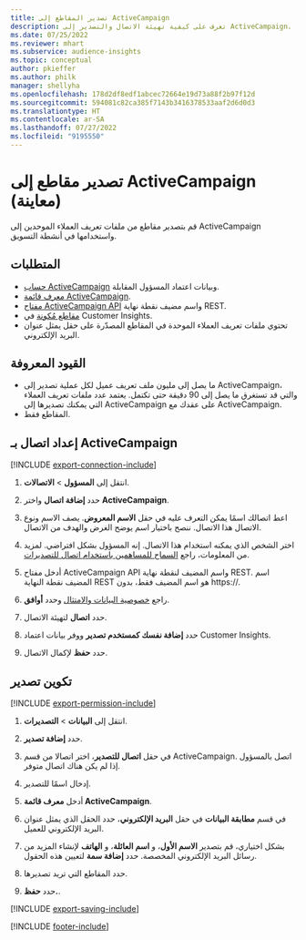 ```yaml
---
title: تصدير المقاطع إلى ActiveCampaign
description: تعرف على كيفية تهيئة الاتصال والتصدير إلى ActiveCampaign.
ms.date: 07/25/2022
ms.reviewer: mhart
ms.subservice: audience-insights
ms.topic: conceptual
author: pkieffer
ms.author: philk
manager: shellyha
ms.openlocfilehash: 178d2df8edf1abcec72664e19d73a88f2b97f12d
ms.sourcegitcommit: 594081c82ca385f7143b3416378533aaf2d6d0d3
ms.translationtype: HT
ms.contentlocale: ar-SA
ms.lasthandoff: 07/27/2022
ms.locfileid: "9195550"
---
```

# <a name="export-segments-to-activecampaign-preview"></a>تصدير مقاطع إلى ActiveCampaign (معاينة)

قم بتصدير مقاطع من ملفات تعريف العملاء الموحدين إلى ActiveCampaign واستخدامها في أنشطة التسويق.

## <a name="prerequisites"></a>المتطلبات

- [حساب ActiveCampaign](https://www.activecampaign.com/) وبيانات اعتماد المسؤول المقابلة.
- [معرف قائمة ActiveCampaign](https://help.activecampaign.com/hc/articles/360000030559-How-to-create-a-list-in-ActiveCampaign).
- [مفتاح ActiveCampaign API](https://help.activecampaign.com/hc/articles/207317590-Getting-started-with-the-API#how-to-obtain-your-activecampaign-api-url-and-key) واسم مضيف نقطة نهاية REST.
- [مقاطع مُكونة](segments.md) في Customer Insights.
- تحتوي ملفات تعريف العملاء الموحدة في المقاطع المصدّرة على حقل يمثل عنوان البريد الإلكتروني.

## <a name="known-limitations"></a>القيود المعروفة

- ما يصل إلى مليون ملف تعريف عميل لكل عملية تصدير إلى ActiveCampaign، والتي قد تستغرق ما يصل إلى 90 دقيقة حتى تكتمل. يعتمد عدد ملفات تعريف العملاء التي يمكنك تصديرها إلى ActiveCampaign على عقدك مع ActiveCampaign.
- المقاطع فقط.

## <a name="set-up-connection-to-activecampaign"></a>إعداد اتصال بـ ActiveCampaign

[!INCLUDE [export-connection-include](includes/export-connection-admn.md)]

1. انتقل إلى **المسؤول** > **الاتصالات**.

1. حدد **إضافة اتصال** واختر **ActiveCampaign**.

1. اعط اتصالك اسمًا يمكن التعرف عليه في حقل **الاسم المعروض**. يصف الاسم ونوع الاتصال هذا الاتصال. ننصح باختيار اسم يوضح الغرض والهدف من الاتصال.

1. اختر الشخص الذي يمكنه استخدام هذا الاتصال. إنه المسؤول بشكل افتراضي. لمزيد من المعلومات، راجع [السماح للمساهمين باستخدام اتصال للتصديرات](connections.md#allow-contributors-to-use-a-connection-for-exports).

1. أدخل مفتاح ActiveCampaign API واسم المضيف لنقطة نهاية REST. اسم المضيف نقطة النهاية REST هو اسم المضيف فقط، بدون https://.

1. راجع [خصوصية البيانات والامتثال](connections.md#data-privacy-and-compliance) وحدد **أوافق**.

1. حدد **اتصال** لتهيئة الاتصال.

1. حدد **إضافة نفسك كمستخدم تصدير** ووفر بيانات اعتماد Customer Insights.

1. حدد **حفظ** لإكمال الاتصال.

## <a name="configure-an-export"></a>تكوين تصدير

[!INCLUDE [export-permission-include](includes/export-permission.md)]

1. انتقل إلى **البيانات** > **التصديرات**.

1. حدد **إضافة تصدير**.

1. في حقل **اتصال للتصدير**، اختر اتصالا من قسم ActiveCampaign. اتصل بالمسؤول إذا لم يكن هناك اتصال متوفر.

1. إدخال اسمًا للتصدير.

1. أدخل **معرف قائمة ActiveCampaign**.

1. في قسم **مطابقة البيانات** في حقل **البريد الإلكتروني**، حدد الحقل الذي يمثل عنوان البريد الإلكتروني للعميل.

1. بشكل اختياري، قم بتصدير **الاسم الأول**، و **اسم العائلة**، و **الهاتف**  لإنشاء المزيد من رسائل البريد الإلكتروني المخصصة. حدد **إضافة سمة** لتعيين هذه الحقول.

1. حدد المقاطع التي تريد تصديرها.

1. حدد **حفظ.**.

[!INCLUDE [export-saving-include](includes/export-saving.md)]

[!INCLUDE [footer-include](includes/footer-banner.md)]
